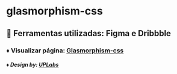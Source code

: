 # glasmorphism-css

## 🔧 Ferramentas utilizadas: Figma e Dribbble
### ♦️ Visualizar página:  [Glasmorphism-css](https://daianessousa.github.io/glasmorphism-css/)
##### ♦️ Design by:  [UPLabs]( https://www.uplabs.com/posts/glassmorphism-header-concept)

